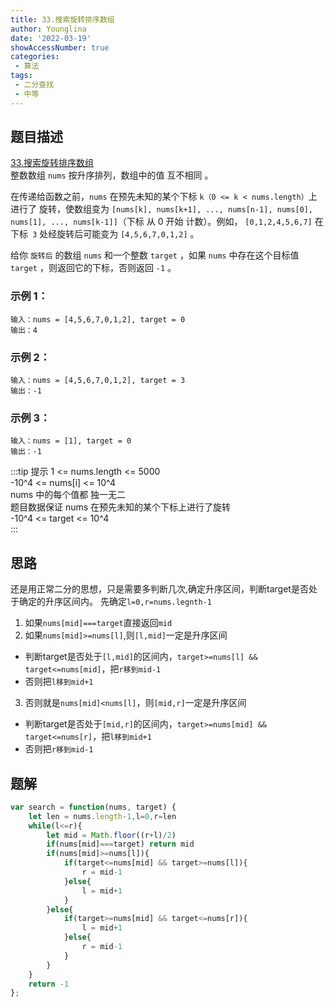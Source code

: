 ```yaml
---
title: 33.搜索旋转排序数组
author: Younglina
date: '2022-03-19'
showAccessNumber: true
categories:
 - 算法
tags:
 - 二分查找
 - 中等
---
```


## 题目描述
[33.搜索旋转排序数组](https://leetcode-cn.com/problems/search-in-rotated-sorted-array/)  
整数数组 `nums` 按升序排列，数组中的值 互不相同 。

在传递给函数之前，`nums` 在预先未知的某个下标 `k（0 <= k < nums.length）`上进行了 旋转，使数组变为 `[nums[k], nums[k+1], ..., nums[n-1], nums[0], nums[1], ..., nums[k-1]]`（下标 从 0 开始 计数）。例如， `[0,1,2,4,5,6,7]` 在下标` 3` 处经旋转后可能变为 `[4,5,6,7,0,1,2]` 。

给你 `旋转后` 的数组 `nums` 和一个整数 `target` ，如果 `nums` 中存在这个目标值 `target` ，则返回它的下标，否则返回 `-1` 。

### 示例 1：
```
输入：nums = [4,5,6,7,0,1,2], target = 0  
输出：4  
```

### 示例 2：
```
输入：nums = [4,5,6,7,0,1,2], target = 3  
输出：-1  
```

### 示例 3：
```
输入：nums = [1], target = 0  
输出：-1  
```

:::tip 提示
1 <= nums.length <= 5000  
-10^4 <= nums[i] <= 10^4  
nums 中的每个值都 独一无二  
题目数据保证 nums 在预先未知的某个下标上进行了旋转  
-10^4 <= target <= 10^4  
:::

## 思路
还是用正常二分的思想，只是需要多判断几次,确定升序区间，判断target是否处于确定的升序区间内。 
先确定`l=0,r=nums.legnth-1`
1. 如果`nums[mid]===target`直接返回`mid`
2. 如果`nums[mid]>=nums[l]`,则`[l,mid]`一定是升序区间
- 判断target是否处于`[l,mid]`的区间内，`target>=nums[l] && target<=nums[mid]`，把`r移到mid-1`
- 否则把`l移到mid+1`
3. 否则就是`nums[mid]<nums[l]`，则`[mid,r]`一定是升序区间
- 判断target是否处于`[mid,r]`的区间内，`target>=nums[mid] && target<=nums[r]`，把`l移到mid+1`
- 否则把`r移到mid-1`

## 题解
```javascript
var search = function(nums, target) {
    let len = nums.length-1,l=0,r=len
    while(l<=r){
        let mid = Math.floor((r+l)/2)
        if(nums[mid]===target) return mid
        if(nums[mid]>=nums[l]){
            if(target<=nums[mid] && target>=nums[l]){
                r = mid-1
            }else{
                l = mid+1
            }
        }else{
            if(target>=nums[mid] && target<=nums[r]){
                l = mid+1
            }else{
                r = mid-1
            }
        }
    }
    return -1
};
```